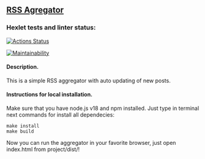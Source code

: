 ## [RSS Agregator](https://frontend-project-11-azure.vercel.app/)

### Hexlet tests and linter status:
[![Actions Status](https://github.com/Ledchig/frontend-project-11/workflows/hexlet-check/badge.svg)](https://github.com/Ledchig/frontend-project-11/actions)

[![Maintainability](https://api.codeclimate.com/v1/badges/fdcac8cbdc841ec64661/maintainability)](https://codeclimate.com/github/Ledchig/frontend-project-11/maintainability)

#### Description.
This is a simple RSS aggregator with auto updating of new posts.

#### Instructions for local installation.
Make sure that you have node.js v18 and npm installed.
Just type in terminal next commands for install all dependecies:
```
make install
make build
```
Now you can run the aggregator in your favorite browser, just open index.html from project/dist/!